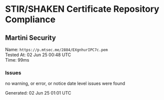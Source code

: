 # STIR/SHAKEN Certificate Repository Compliance

## Martini Security

Name: `https://p.mtsec.me/2884/EXgnhurIPC7c.pem`\
Tested At: 02 Jun 25 00:48 UTC\
Time: 99ms

### Issues

no warning, or error, or notice date level issues were found

Generated: 02 Jun 25 01:01 UTC